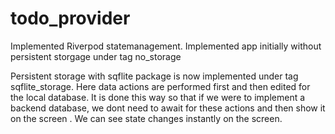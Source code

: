 # todo_provider

Implemented Riverpod statemanagement.
Implemented app initially without persistent storgage under tag no_storage

Persistent storage with sqflite package is now implemented under tag sqflite_storage.
Here data actions are performed first and then edited for the local database.
It is done this way so that if we were to implement a backend database, we dont need to await for these actions and then show it on the screen . We can see state changes instantly on the screen.
